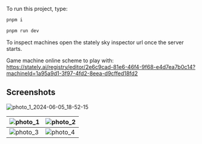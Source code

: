 To run this project, type:

```sh
pnpm i
```

```sh
pnpm run dev
```

To inspect machines open the stately sky inspector url once the server starts.

Game machine online scheme to play with: https://stately.ai/registry/editor/2e6c9cad-81e6-46f4-9f68-e4d7ea7b0c14?machineId=1a95a9d1-3f97-4fd2-8eea-d9cffed18fd2

## Screenshots
![photo_1_2024-06-05_18-52-15](https://github.com/pipeline-crawler/xs-ttt/assets/68857755/e3003a02-44ee-4dcb-b468-0ac1bad26d14)

| ![photo_1](https://github.com/pipeline-crawler/xs-ttt/assets/68857755/0d21b0e4-ccbd-48b7-b218-d4ad128b79ef) | ![photo_2](https://github.com/pipeline-crawler/xs-ttt/assets/68857755/004ee7c2-b9f8-4680-a5a8-844bb99ac382) |
| ----------------------------------------------------------------------------------------------------------- | ----------------------------------------------------------------------------------------------------------- |
| ![photo_3](https://github.com/pipeline-crawler/xs-ttt/assets/68857755/445c14de-afd8-4821-914b-94fc4aae5f7b) | ![photo_4](https://github.com/pipeline-crawler/xs-ttt/assets/68857755/d1a4fd61-783f-45ee-8103-6336e1375f21) |

